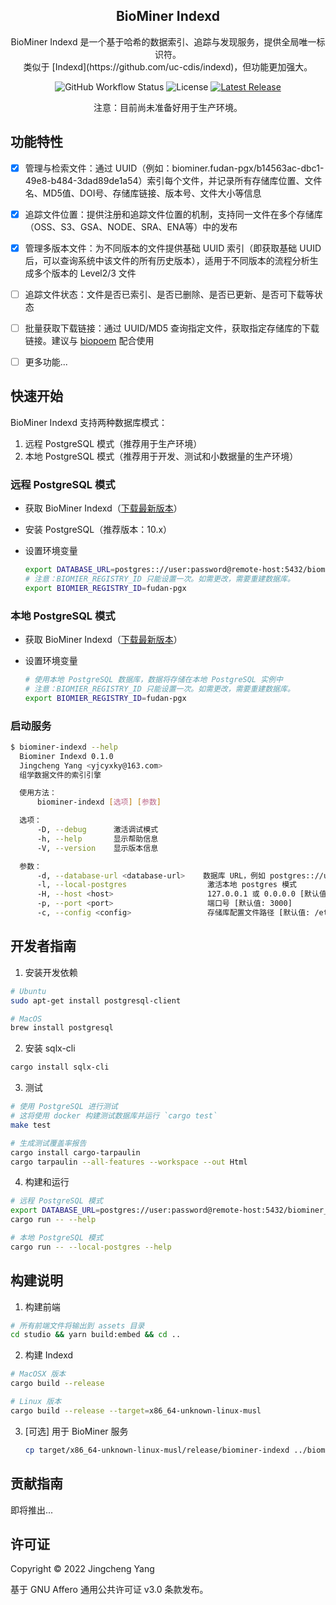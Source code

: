 <h2 align="center">BioMiner Indexd</h2>
<p align="center">BioMiner Indexd 是一个基于哈希的数据索引、追踪与发现服务，提供全局唯一标识符。<br/>类似于 [Indexd](https://github.com/uc-cdis/indexd)，但功能更加强大。</p>

<p align="center">
<img alt="GitHub Workflow Status" src="https://img.shields.io/github/actions/workflow/status/yjcyxky/biominer-indexd/release.yaml?label=Build Status">
<img src="https://img.shields.io/github/license/yjcyxky/biominer-indexd.svg?label=License" alt="License"> 
<a href="https://github.com/yjcyxky/biominer-indexd/releases"><img alt="Latest Release" src="https://img.shields.io/github/release/yjcyxky/biominer-indexd.svg?label=Latest%20Release"/></a>
</p>

<p align="center">注意：目前尚未准备好用于生产环境。</p>

## 功能特性
- [x] 管理与检索文件：通过 UUID（例如：biominer.fudan-pgx/b14563ac-dbc1-49e8-b484-3dad89de1a54）索引每个文件，并记录所有存储库位置、文件名、MD5值、DOI号、存储库链接、版本号、文件大小等信息

- [x] 追踪文件位置：提供注册和追踪文件位置的机制，支持同一文件在多个存储库（OSS、S3、GSA、NODE、SRA、ENA等）中的发布

- [x] 管理多版本文件：为不同版本的文件提供基础 UUID 索引（即获取基础 UUID 后，可以查询系统中该文件的所有历史版本），适用于不同版本的流程分析生成多个版本的 Level2/3 文件

- [ ] 追踪文件状态：文件是否已索引、是否已删除、是否已更新、是否可下载等状态

- [ ] 批量获取下载链接：通过 UUID/MD5 查询指定文件，获取指定存储库的下载链接。建议与 [biopoem](https://github.com/yjcyxky/biopoem) 配合使用

- [ ] 更多功能...

## 快速开始

BioMiner Indexd 支持两种数据库模式：
1. 远程 PostgreSQL 模式（推荐用于生产环境）
2. 本地 PostgreSQL 模式（推荐用于开发、测试和小数据量的生产环境）

### 远程 PostgreSQL 模式

- 获取 BioMiner Indexd（[下载最新版本](https://github.com/yjcyxky/biominer-indexd/releases)）
- 安装 PostgreSQL（推荐版本：10.x）
- 设置环境变量

  ```bash
  export DATABASE_URL=postgres:://user:password@remote-host:5432/biominer_indexd
  # 注意：BIOMIER_REGISTRY_ID 只能设置一次。如需更改，需要重建数据库。
  export BIOMIER_REGISTRY_ID=fudan-pgx
  ```

### 本地 PostgreSQL 模式

- 获取 BioMiner Indexd（[下载最新版本](https://github.com/yjcyxky/biominer-indexd/releases)）
- 设置环境变量

  ```bash
  # 使用本地 PostgreSQL 数据库，数据将存储在本地 PostgreSQL 实例中
  # 注意：BIOMIER_REGISTRY_ID 只能设置一次。如需更改，需要重建数据库。
  export BIOMIER_REGISTRY_ID=fudan-pgx
  ```

### 启动服务

  ```bash
  $ biominer-indexd --help
    Biominer Indexd 0.1.0
    Jingcheng Yang <yjcyxky@163.com>
    组学数据文件的索引引擎

    使用方法：
        biominer-indexd [选项] [参数]

    选项：
        -D, --debug      激活调试模式
        -h, --help       显示帮助信息
        -V, --version    显示版本信息

    参数：
        -d, --database-url <database-url>    数据库 URL，例如 postgres:://user:pass@host:port/dbname。也可以通过环境变量 DATABASE_URL 设置
        -l, --local-postgres                  激活本地 postgres 模式
        -H, --host <host>                     127.0.0.1 或 0.0.0.0 [默认值: 127.0.0.1]  [可选值: 127.0.0.1, 0.0.0.0]
        -p, --port <port>                     端口号 [默认值: 3000]
        -c, --config <config>                 存储库配置文件路径 [默认值: /etc/indexd.json]
  ```

## 开发者指南

1. 安装开发依赖

  ```bash
  # Ubuntu
  sudo apt-get install postgresql-client

  # MacOS
  brew install postgresql
  ```

2. 安装 sqlx-cli

  ```bash
  cargo install sqlx-cli
  ```

3. 测试

  ```bash
  # 使用 PostgreSQL 进行测试
  # 这将使用 docker 构建测试数据库并运行 `cargo test`
  make test

  # 生成测试覆盖率报告
  cargo install cargo-tarpaulin
  cargo tarpaulin --all-features --workspace --out Html
  ```

4. 构建和运行

  ```bash
  # 远程 PostgreSQL 模式
  export DATABASE_URL=postgres://user:password@remote-host:5432/biominer_indexd
  cargo run -- --help

  # 本地 PostgreSQL 模式
  cargo run -- --local-postgres --help
  ```

## 构建说明

1. 构建前端

  ```bash
  # 所有前端文件将输出到 assets 目录
  cd studio && yarn build:embed && cd ..
  ```

2. 构建 Indexd
   
  ```bash
  # MacOSX 版本
  cargo build --release

  # Linux 版本
  cargo build --release --target=x86_64-unknown-linux-musl
  ```

3. [可选] 用于 BioMiner 服务
   
   ```bash
   cp target/x86_64-unknown-linux-musl/release/biominer-indexd ../biominer/docker/packages/
   ```

## 贡献指南
即将推出...

## 许可证
Copyright © 2022 Jingcheng Yang

基于 GNU Affero 通用公共许可证 v3.0 条款发布。 